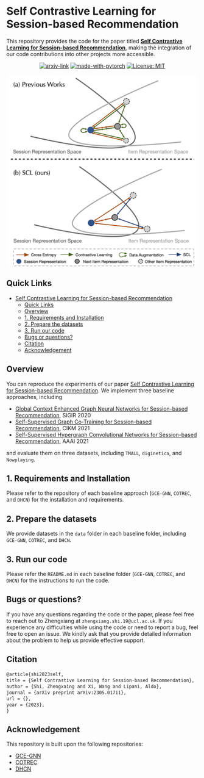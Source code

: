 # Self Contrastive Learning for Session-based Recommendation
This repository provides the code for the paper titled **[Self Contrastive Learning for Session-based Recommendation]()**, making the integration of our code contributions into other projects more accessible.

<div align="center">

  [![arxiv-link](https://img.shields.io/badge/Paper-PDF-red?style=flat&logo=arXiv&logoColor=red)]()
  [![made-with-pytorch](https://img.shields.io/badge/Made%20with-PyTorch-brightgreen)](https://pytorch.org/)
  [![License: MIT](https://img.shields.io/badge/License-MIT-yellow.svg)](https://opensource.org/licenses/MIT)
</div>

<p align="center">
  <img src="asset/overview.png" width="500"></a>
  <br />
</p>

## Quick Links
- [Self Contrastive Learning for Session-based Recommendation](#self-contrastive-learning-for-session-based-recommendation)
  - [Quick Links](#quick-links)
  - [Overview](#overview)
  - [1. Requirements and Installation](#1-requirements-and-installation)
  - [2. Prepare the datasets](#2-prepare-the-datasets)
  - [3. Run our code](#3-run-our-code)
  - [Bugs or questions?](#bugs-or-questions)
  - [Citation](#citation)
  - [Acknowledgement](#acknowledgement)


## Overview
You can reproduce the experiments of our paper [Self Contrastive Learning for Session-based Recommendation](). We implement three baseline approaches, including
- [Global Context Enhanced Graph Neural Networks for Session-based Recommendation](https://arxiv.org/abs/2106.05081), SIGIR 2020
- [Self-Supervised Graph Co-Training for Session-based
Recommendation](https://arxiv.org/pdf/2108.10560.pdf), CIKM 2021
- [Self-Supervised Hypergraph Convolutional Networks for
Session-based Recommendation](https://arxiv.org/pdf/2012.06852.pdf), AAAI 2021

and evaluate them on three datasets, including `TMALL`, `diginetica`, and `Nowplaying`.

<!-- > **Abstract**
>
>  -->

## 1. Requirements and Installation
Please refer to the repository of each baseline approach (`GCE-GNN`, `COTREC`, and `DHCN`) for the installation and requirements.

## 2. Prepare the datasets
We provide datasets in the `data` folder in each baseline folder, including `GCE-GNN`, `COTREC`, and `DHCN`.

## 3. Run our code
Please refer the `README.md` in each baseline folder (`GCE-GNN`, `COTREC`, and `DHCN`) for the instructions to run the code.

## Bugs or questions?
If you have any questions regarding the code or the paper, please feel free to reach out to Zhengxiang at `zhengxiang.shi.19@ucl.ac.uk`.  If you experience any difficulties while using the code or need to report a bug, feel free to open an issue. We kindly ask that you provide detailed information about the problem to help us provide effective support.

## Citation
```
@article{shi2023self,
title = {Self Contrastive Learning for Session-based Recommendation},
author = {Shi, Zhengxaing and Xi, Wang and Lipani, Aldo},
journal = {arXiv preprint arXiv:2305.01711},
url = {},
year = {2023},
}
```

## Acknowledgement
This repository is built upon the following repositories:
- [GCE-GNN](https://github.com/CCIIPLab/GCE-GNN)
- [COTREC](https://github.com/xiaxin1998/COTREC)
- [DHCN](https://github.com/xiaxin1998/DHCN)